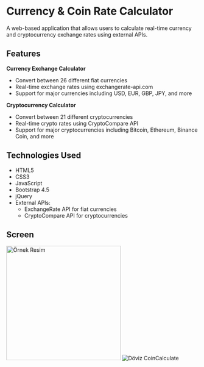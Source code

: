 # Currency & Coin Rate Calculator

A web-based application that allows users to calculate real-time currency and cryptocurrency exchange rates using external APIs.

## Features

**Currency Exchange Calculator**
  - Convert between 26 different fiat currencies
  - Real-time exchange rates using exchangerate-api.com
  - Support for major currencies including USD, EUR, GBP, JPY, and more

**Cryptocurrency Calculator**
  - Convert between 21 different cryptocurrencies
  - Real-time crypto rates using CryptoCompare API
  - Support for major cryptocurrencies including Bitcoin, Ethereum, Binance Coin, and more

## Technologies Used

- HTML5
- CSS3
- JavaScript
- Bootstrap 4.5
- jQuery
- External APIs:
  - ExchangeRate API for fiat currencies
  - CryptoCompare API for cryptocurrencies

## Screen
[<img src="https://github.com/user-attachments/assets/63ac3774-0966-4cc1-87ed-" alt="Örnek Resim" width="300"/>](https://github.com/user-attachments/assets/63ac3774-0966-4cc1-87ed-)
![Döviz CoinCalculate](https://github.com/user-attachments/assets/63ac3774-0966-4cc1-87ed-27b101c653d1)


